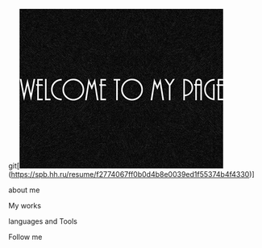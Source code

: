 git[![Header](https://github.com/kiipariss/kiipariss/blob/main/assets/93a9ee40485277.Y3JvcCw5MjAsNzE5LDksMA.jpg)(https://spb.hh.ru/resume/f2774067ff0b0d4b8e0039ed1f55374b4f4330)]


about me

My works

languages and Tools


Follow me